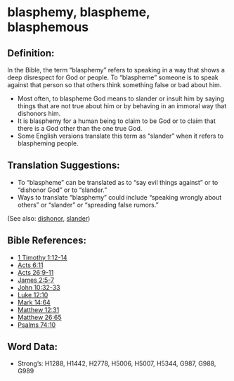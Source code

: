 # blasphemy, blaspheme, blasphemous

## Definition:

In the Bible, the term “blasphemy” refers to speaking in a way that shows a deep disrespect for God or people. To “blaspheme” someone is to speak against that person so that others think something false or bad about him.

* Most often, to blaspheme God means to slander or insult him by saying things that are not true about him or by behaving in an immoral way that dishonors him.
* It is blasphemy for a human being to claim to be God or to claim that there is a God other than the one true God.
* Some English versions translate this term as “slander” when it refers to blaspheming people.

## Translation Suggestions:

* To “blaspheme” can be translated as to “say evil things against” or to “dishonor God” or to “slander.”
* Ways to translate “blasphemy” could include “speaking wrongly about others” or “slander” or “spreading false rumors.”

(See also: [dishonor](../other/dishonor.md), [slander](../other/slander.md))

## Bible References:

* [1 Timothy 1:12-14](rc://en/tn/help/1ti/01/12)
* [Acts 6:11](rc://en/tn/help/act/06/11)
* [Acts 26:9-11](rc://en/tn/help/act/26/09)
* [James 2:5-7](rc://en/tn/help/jas/02/05)
* [John 10:32-33](rc://en/tn/help/jhn/10/32)
* [Luke 12:10](rc://en/tn/help/luk/12/10)
* [Mark 14:64](rc://en/tn/help/mrk/14/64)
* [Matthew 12:31](rc://en/tn/help/mat/12/31)
* [Matthew 26:65](rc://en/tn/help/mat/26/65)
* [Psalms 74:10](rc://en/tn/help/psa/074/10)

## Word Data:

* Strong’s: H1288, H1442, H2778, H5006, H5007, H5344, G987, G988, G989
